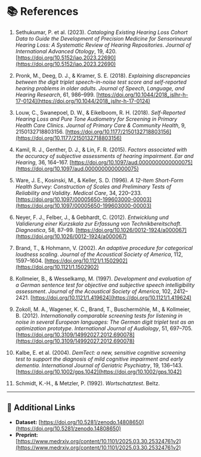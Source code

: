 # 📚 References

1. Sethukumar, P. et al. (2023). *Cataloging Existing Hearing Loss Cohort Data to Guide the Development of Precision Medicine for Sensorineural Hearing Loss: A Systematic Review of Hearing Repositories*. _Journal of International Advanced Otology_, 19, 420. [https://doi.org/10.5152/iao.2023.22690](https://doi.org/10.5152/iao.2023.22690)

2. Pronk, M., Deeg, D. J., & Kramer, S. E. (2018). *Explaining discrepancies between the digit triplet speech-in-noise test score and self-reported hearing problems in older adults*. _Journal of Speech, Language, and Hearing Research_, 61, 986–999. [https://doi.org/10.1044/2018_jslhr-h-17-0124](https://doi.org/10.1044/2018_jslhr-h-17-0124)

3. Louw, C., Swanepoel, D. W., & Eikelboom, R. H. (2018). *Self-Reported Hearing Loss and Pure Tone Audiometry for Screening in Primary Health Care Clinics*. _Journal of Primary Care & Community Health_, 9, 2150132718803156. [https://doi.org/10.1177/2150132718803156](https://doi.org/10.1177/2150132718803156)

4. Kamil, R. J., Genther, D. J., & Lin, F. R. (2015). *Factors associated with the accuracy of subjective assessments of hearing impairment*. _Ear and Hearing_, 36, 164–167. [https://doi.org/10.1097/aud.0000000000000075](https://doi.org/10.1097/aud.0000000000000075)

5. Ware, J. E., Kosinski, M., & Keller, S. D. (1996). *A 12-Item Short-Form Health Survey: Construction of Scales and Preliminary Tests of Reliability and Validity*. _Medical Care_, 34, 220–233. [https://doi.org/10.1097/00005650-199603000-00003](https://doi.org/10.1097/00005650-199603000-00003)

6. Neyer, F. J., Felber, J., & Gebhardt, C. (2012). *Entwicklung und Validierung einer Kurzskala zur Erfassung von Technikbereitschaft*. _Diagnostica_, 58, 87–99. [https://doi.org/10.1026/0012-1924/a000067](https://doi.org/10.1026/0012-1924/a000067)

7. Brand, T., & Hohmann, V. (2002). *An adaptive procedure for categorical loudness scaling*. _Journal of the Acoustical Society of America_, 112, 1597–1604. [https://doi.org/10.1121/1.1502902](https://doi.org/10.1121/1.1502902)

8. Kollmeier, B., & Wesselkamp, M. (1997). *Development and evaluation of a German sentence test for objective and subjective speech intelligibility assessment*. _Journal of the Acoustical Society of America_, 102, 2412–2421. [https://doi.org/10.1121/1.419624](https://doi.org/10.1121/1.419624)

9. Zokoll, M. A., Wagener, K. C., Brand, T., Buschermöhle, M., & Kollmeier, B. (2012). *Internationally comparable screening tests for listening in noise in several European languages: The German digit triplet test as an optimization prototype*. _International Journal of Audiology_, 51, 697–705. [https://doi.org/10.3109/14992027.2012.690078](https://doi.org/10.3109/14992027.2012.690078)

10. Kalbe, E. et al. (2004). *DemTect: a new, sensitive cognitive screening test to support the diagnosis of mild cognitive impairment and early dementia*. _International Journal of Geriatric Psychiatry_, 19, 136–143. [https://doi.org/10.1002/gps.1042](https://doi.org/10.1002/gps.1042)

11. Schmidt, K.-H., & Metzler, P. (1992). *Wortschatztest*. Beltz.

---

## 📁 Additional Links

- **Dataset:** [https://doi.org/10.5281/zenodo.14808650](https://doi.org/10.5281/zenodo.14808650)  
- **Preprint:** [https://www.medrxiv.org/content/10.1101/2025.03.30.25324761v2](https://www.medrxiv.org/content/10.1101/2025.03.30.25324761v2)
